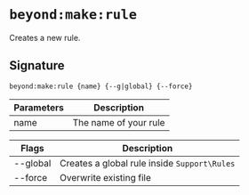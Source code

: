 # `beyond:make:rule`
Creates a new rule. 

## Signature
`beyond:make:rule {name} {--g|global} {--force}`

| Parameters | Description           |
|------------|-----------------------|
| name       | The name of your rule |

| Flags    | Description                                  |
|----------|----------------------------------------------|
| --global | Creates a global rule inside `Support\Rules` |
| --force  | Overwrite existing file                      |

